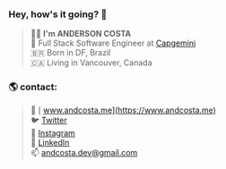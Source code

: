 ### Hey, how's it going? 👋

> 👨‍💻 **I'm ANDERSON COSTA** <br>
💼  Full Stack Software Engineer at [Capgemini](https://www.capgemini.com) <br>
🇧🇷  Born in DF, Brazil <br>
🇨🇦  Living in Vancouver, Canada <br>

### 🌎 **contact:**

> 🚀 [ www.andcosta.me](https://www.andcosta.me) <br>
🐦  [ Twitter](https://twitter.com/andcostaca) <br>
📸  [ Instagram](https://instagram.com/andcostaca) <br>
💼  [ LinkedIn](https://www.linkedin.com/in/andcosta) <br>
📫  [ andcosta.dev@gmail.com](mailto:andcosta.dev@gmail.com) <br>
